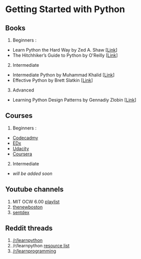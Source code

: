 # Getting Started with Python

## Books

1. Beginners :
  - Learn Python the Hard Way by Zed A. Shaw [[Link](https://learnpythonthehardway.org/book/)]
  - The Hitchhiker’s Guide to Python by O'Reilly [[Link](https://python-guide.readthedocs.io/en/latest/)]
2. Intermediate
  - Intermediate Python by Muhammad Khalid [[Link](http://book.pythontips.com/en/latest/)]
  - Effective Python by Brett Slatkin [[Link](http://www.effectivepython.com/)]
3. Advanced
  - Learning Python Design Patterns by Gennadiy Zlobin [[Link](https://www.packtpub.com/mapt/book/Application%20Development/9781783283378)]

## Courses

1. Beginners :
  - [Codecadmy](https://www.codecademy.com/learn/python)
  - [EDx](https://www.edx.org/course/introduction-computer-science-mitx-6-00-1x-8)
  - [Udacity](https://www.udacity.com/course/programming-foundations-with-python--ud036)
  - [Coursera](https://www.coursera.org/courses?languages=en&query=PYTHON)
2. Intermediate
  - _will be added soon_
  
## Youtube channels

1. MIT OCW 6.00 [playlist](https://www.youtube.com/playlist?list=PL4C4720A6F225E074)
2. [thenewboston](https://www.youtube.com/user/thenewboston) 
3. [sentdex](https://www.youtube.com/user/sentdex)

## Reddit threads

1. [/r/learnpython](https://www.reddit.com/r/learnpython/)
2. /r/learnpython [resource list](https://www.reddit.com/r/learnpython/wiki/index)
3. [/r/learnprogramming](https://www.reddit.com/r/learnprogramming/)

